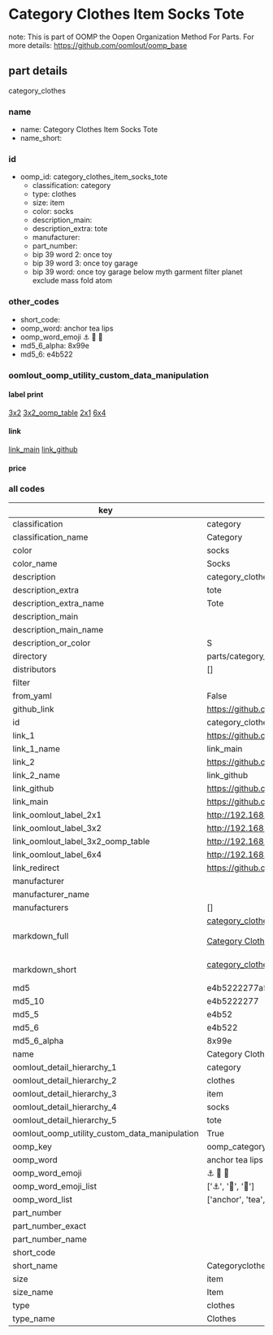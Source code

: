# Category Clothes Item Socks Tote  

note: This is part of OOMP the Oopen Organization Method For Parts. For more details: https://github.com/oomlout/oomp_base

##  part details
  



category_clothes



### name
* name: Category Clothes Item Socks Tote
* name_short: 
### id
* oomp_id: category_clothes_item_socks_tote
  * classification: category
  * type: clothes
  * size: item
  * color: socks
  * description_main: 
  * description_extra: tote
  * manufacturer: 
  * part_number: 
  * bip 39 word 2: once toy
  * bip 39 word 3: once toy garage
  * bip 39 word: once toy garage below myth garment filter planet exclude mass fold atom

### other_codes
* short_code: 
* oomp_word: anchor tea lips
* oomp_word_emoji :anchor: :tea: :lips:
* md5_6_alpha: 8x99e
* md5_6: e4b522






### oomlout_oomp_utility_custom_data_manipulation
#### label print
[3x2](http://192.168.1.245:1112/?label=oomp%208x99e)
[3x2_oomp_table](http://192.168.1.108:1112/?label=oomp%208x99e)
[2x1](http://192.168.1.242:1112/?label=oomp%208x99e)
[6x4](http://192.168.1.55:1112/?label=oomp%208x99e)    

#### link

[link_main](https://github.com/oomlout/oomlout_oomp_version_1_messy/tree/main/parts/category_clothes_item_socks_tote) [link_github](https://github.com/oomlout/oomlout_oomp_version_1_messy/tree/main/parts/category_clothes_item_socks_tote)                             

#### price







### all codes 
| key | value |  
| --- | --- |  
| classification | category |  
| classification_name | Category |  
| color | socks |  
| color_name | Socks |  
| description | category_clothes |  
| description_extra | tote |  
| description_extra_name | Tote |  
| description_main |  |  
| description_main_name |  |  
| description_or_color | S  |  
| directory | parts/category_clothes_item_socks_tote |  
| distributors | [] |  
| filter |  |  
| from_yaml | False |  
| github_link | https://github.com/oomlout/oomlout_oomp_part_src/tree/main/parts/category_clothes_item_socks_tote |  
| id | category_clothes_item_socks_tote |  
| link_1 | https://github.com/oomlout/oomlout_oomp_version_1_messy/tree/main/parts/category_clothes_item_socks_tote |  
| link_1_name | link_main |  
| link_2 | https://github.com/oomlout/oomlout_oomp_version_1_messy/tree/main/parts/category_clothes_item_socks_tote |  
| link_2_name | link_github |  
| link_github | https://github.com/oomlout/oomlout_oomp_version_1_messy/tree/main/parts/category_clothes_item_socks_tote |  
| link_main | https://github.com/oomlout/oomlout_oomp_version_1_messy/tree/main/parts/category_clothes_item_socks_tote |  
| link_oomlout_label_2x1 | http://192.168.1.242:1112/?label=oomp%208x99e |  
| link_oomlout_label_3x2 | http://192.168.1.245:1112/?label=oomp%208x99e |  
| link_oomlout_label_3x2_oomp_table | http://192.168.1.108:1112/?label=oomp%208x99e |  
| link_oomlout_label_6x4 | http://192.168.1.55:1112/?label=oomp%208x99e |  
| link_redirect | https://github.com/oomlout/oomlout_oomp_version_1_messy/tree/main/parts/category_clothes_item_socks_tote |  
| manufacturer |  |  
| manufacturer_name |  |  
| manufacturers | [] |  
| markdown_full | [category_clothes_item_socks_tote](none)<br>[](none)<br>[Category Clothes Item Socks Tote](none)<br><br> |  
| markdown_short | [category_clothes_item_socks_tote](none)<br><br> |  
| md5 | e4b5222277a5eacd7fc9414cbef99cd4 |  
| md5_10 | e4b5222277 |  
| md5_5 | e4b52 |  
| md5_6 | e4b522 |  
| md5_6_alpha | 8x99e |  
| name | Category Clothes Item Socks Tote |  
| oomlout_detail_hierarchy_1 | category |  
| oomlout_detail_hierarchy_2 | clothes |  
| oomlout_detail_hierarchy_3 | item |  
| oomlout_detail_hierarchy_4 | socks |  
| oomlout_detail_hierarchy_5 | tote |  
| oomlout_oomp_utility_custom_data_manipulation | True |  
| oomp_key | oomp_category_clothes_item_socks_tote |  
| oomp_word | anchor tea lips |  
| oomp_word_emoji | :anchor: :tea: :lips: |  
| oomp_word_emoji_list | [':anchor:', ':tea:', ':lips:'] |  
| oomp_word_list | ['anchor', 'tea', 'lips'] |  
| part_number |  |  
| part_number_exact |  |  
| part_number_name |  |  
| short_code |  |  
| short_name | Categoryclothes |  
| size | item |  
| size_name | Item |  
| type | clothes |  
| type_name | Clothes |  
